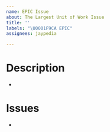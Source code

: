 ```yaml
---
name: EPIC Issue
about: The Largest Unit of Work Issue
title: ''
labels: "\U0001F9CA EPIC"
assignees: jaypedia

---
```


# Description
-

# Issues
-
